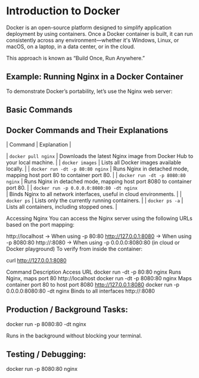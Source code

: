 # Introduction to Docker

Docker is an open-source platform designed to simplify application deployment by using containers. 
Once a Docker container is built, it can run consistently across any environment—whether it's Windows, Linux, or macOS, on a laptop, in a data center, or in the cloud.

This approach is known as “Build Once, Run Anywhere.”

## Example: Running Nginx in a Docker Container

To demonstrate Docker’s portability, let’s use the Nginx web server:

## Basic Commands


## Docker Commands and Their Explanations

| Command                             | Explanation                                                              |

| `docker pull nginx`                 | Downloads the latest Nginx image from Docker Hub to your local machine.    |
| `docker images`                     | Lists all Docker images available locally.                                 |
| `docker run -dt -p 80:80 nginx`     | Runs Nginx in detached mode, mapping host port 80 to container port 80.    |
| `docker run -dt -p 8080:80 nginx`   | Runs Nginx in detached mode, mapping host port 8080 to container port 80.  |
| `docker run -p 0.0.0.0:8080:80 -dt nginx`   
| Binds Nginx to all network interfaces, useful in cloud environments.       |
| `docker ps`                         | Lists only the currently running containers.                               |
| `docker ps -a`                      | Lists all containers, including stopped ones.                              |


Accessing Nginx
You can access the Nginx server using the following URLs based on the port mapping:

http://localhost → When using -p 80:80
http://127.0.0.1:8080 → When using -p 8080:80
http://:8080 → When using -p 0.0.0.0:8080:80 (in cloud or Docker playground)
To verify from inside the container:

curl http://127.0.0.1:8080

Command	                                 Description	                                    Access URL
docker run -dt -p 80:80 nginx	         Runs Nginx, maps port 80	                        http://localhost
docker run -dt -p 8080:80                nginx	Maps container port 80 to host port 8080	http://127.0.0.1:8080
docker run -p 0.0.0.0:8080:80 -dt        nginx	Binds to all interfaces                   	http://:8080


## Production / Background Tasks:


docker run -p 8080:80 -dt nginx

Runs in the background without blocking your terminal.

## Testing / Debugging:

docker run -p 8080:80 nginx


